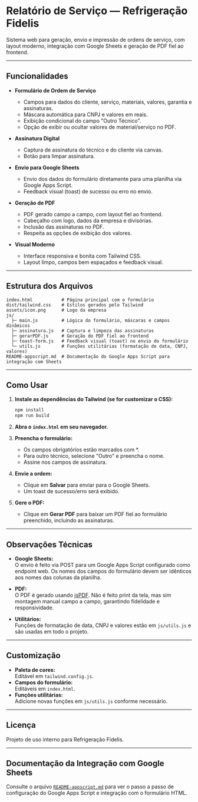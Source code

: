 # Relatório de Serviço — Refrigeração Fidelis

Sistema web para geração, envio e impressão de ordens de serviço, com layout moderno, integração com Google Sheets e geração de PDF fiel ao frontend.

---

## Funcionalidades

- **Formulário de Ordem de Serviço**  
  - Campos para dados do cliente, serviço, materiais, valores, garantia e assinaturas.
  - Máscara automática para CNPJ e valores em reais.
  - Exibição condicional do campo "Outro Técnico".
  - Opção de exibir ou ocultar valores de material/serviço no PDF.

- **Assinatura Digital**  
  - Captura de assinatura do técnico e do cliente via canvas.
  - Botão para limpar assinatura.

- **Envio para Google Sheets**  
  - Envio dos dados do formulário diretamente para uma planilha via Google Apps Script.
  - Feedback visual (toast) de sucesso ou erro no envio.

- **Geração de PDF**  
  - PDF gerado campo a campo, com layout fiel ao frontend.
  - Cabeçalho com logo, dados da empresa e divisórias.
  - Inclusão das assinaturas no PDF.
  - Respeita as opções de exibição dos valores.

- **Visual Moderno**  
  - Interface responsiva e bonita com Tailwind CSS.
  - Layout limpo, campos bem espaçados e feedback visual.

---

## Estrutura dos Arquivos

```
index.html           # Página principal com o formulário
dist/tailwind.css    # Estilos gerados pelo Tailwind
assets/icon.png      # Logo da empresa
js/
  ├─ main.js         # Lógica do formulário, máscaras e campos dinâmicos
  ├─ assinatura.js   # Captura e limpeza das assinaturas
  ├─ gerarPDF.js     # Geração do PDF fiel ao frontend
  ├─ toast-form.js   # Feedback visual (toast) no envio do formulário
  └─ utils.js        # Funções utilitárias (formatação de data, CNPJ, valores)
README-appscript.md  # Documentação do Google Apps Script para integração com Sheets
```

---

## Como Usar

1. **Instale as dependências do Tailwind (se for customizar o CSS):**
   ```bash
   npm install
   npm run build
   ```

2. **Abra o `index.html` em seu navegador.**

3. **Preencha o formulário:**
   - Os campos obrigatórios estão marcados com *.
   - Para outro técnico, selecione "Outro" e preencha o nome.
   - Assine nos campos de assinatura.

4. **Envie a ordem:**
   - Clique em **Salvar** para enviar para o Google Sheets.
   - Um toast de sucesso/erro será exibido.

5. **Gere o PDF:**
   - Clique em **Gerar PDF** para baixar um PDF fiel ao formulário preenchido, incluindo as assinaturas.

---

## Observações Técnicas

- **Google Sheets:**  
  O envio é feito via POST para um Google Apps Script configurado como endpoint web. Os nomes dos campos do formulário devem ser idênticos aos nomes das colunas da planilha.

- **PDF:**  
  O PDF é gerado usando [jsPDF](https://github.com/parallax/jsPDF). Não é feito print da tela, mas sim montagem manual campo a campo, garantindo fidelidade e responsividade.

- **Utilitários:**  
  Funções de formatação de data, CNPJ e valores estão em `js/utils.js` e são usadas em todo o projeto.

---

## Customização

- **Paleta de cores:**  
  Editável em `tailwind.config.js`.
- **Campos do formulário:**  
  Editáveis em `index.html`.
- **Funções utilitárias:**  
  Adicione novas funções em `js/utils.js` conforme necessário.

---

## Licença

Projeto de uso interno para Refrigeração Fidelis.  

---

## Documentação da Integração com Google Sheets

Consulte o arquivo [`README-appscript.md`](./README-appscript.md) para ver o passo a passo de configuração do Google Apps Script e integração com o formulário HTML.  
